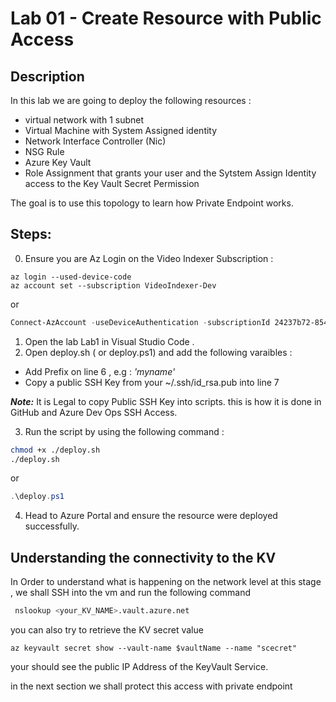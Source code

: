 # Lab 01 - Create Resource with Public Access

## Description 
In this lab we are going to deploy the following resources :

- virtual network with 1 subnet
- Virtual Machine with System Assigned identity
- Network Interface Controller (Nic)
- NSG Rule 
- Azure Key Vault
- Role Assignment that grants your user and the Sytstem Assign Identity access to the Key Vault Secret Permission

The goal is to use this topology to learn how Private Endpoint works.

## Steps:

0. Ensure you are Az Login on the Video Indexer Subscription : 

```
az login --used-device-code
az account set --subscription VideoIndexer-Dev
```

or

```powershell
Connect-AzAccount -useDeviceAuthentication -subscriptionId 24237b72-8546-4da5-b204-8c3cb76dd930
```

1. Open the lab Lab1 in Visual Studio Code .
2. Open deploy.sh ( or deploy.ps1) and add the following varaibles :

* Add Prefix on line 6 , e.g : _'myname'_
* Copy a public SSH Key from your ~/.ssh/id_rsa.pub into line 7

**_Note:_** It is Legal to copy Public SSH Key into scripts. this is how it is done in GitHub and Azure Dev Ops SSH Access.

3. Run the script by using the following command : 

```sh
chmod +x ./deploy.sh
./deploy.sh
```

or

```powershell
.\deploy.ps1
```

4. Head to Azure Portal and ensure the resource were deployed successfully.

## Understanding the connectivity to the KV

In Order to understand what is happening on the network level at this stage , we shall SSH into the vm 
and run the following command 

```sh
 nslookup <your_KV_NAME>.vault.azure.net
```

you can also try to retrieve the KV secret value 

```az
az keyvault secret show --vault-name $vaultName --name "scecret"
```

your should see the public IP Address of the KeyVault Service.

in the next section we shall protect this access with private endpoint
